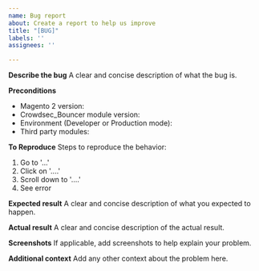 ```yaml
---
name: Bug report
about: Create a report to help us improve
title: "[BUG]"
labels: ''
assignees: ''

---
```


**Describe the bug**
A clear and concise description of what the bug is.

**Preconditions**

- Magento 2 version:
- Crowdsec_Bouncer module version:
- Environment (Developer or Production mode):
- Third party modules:

**To Reproduce**
Steps to reproduce the behavior:
1. Go to '...'
2. Click on '....'
3. Scroll down to '....'
4. See error

**Expected result**
A clear and concise description of what you expected to happen.

**Actual result**
A clear and concise description of the actual result.

**Screenshots**
If applicable, add screenshots to help explain your problem.


**Additional context**
Add any other context about the problem here.
